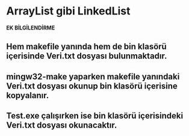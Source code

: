 # ArrayList gibi LinkedList

**EK BİLGİLENDİRME**

## Hem makefile yanında hem de bin klasörü içerisinde Veri.txt dosyası bulunmaktadır.
## mingw32-make yaparken makefile yanındaki Veri.txt dosyası okunup bin klasörü içerisine kopyalanır.
## Test.exe çalışırken ise bin klasörü içerisindeki Veri.txt dosyası okunacaktır.
